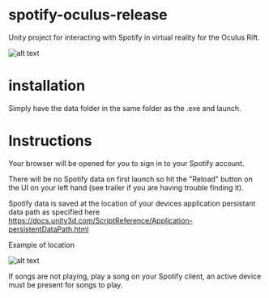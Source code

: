 # spotify-oculus-release

Unity project for interacting with Spotify in virtual reality for the Oculus Rift.

![alt text](https://i.imgur.com/ZP7kIFR.jpg)

# installation
Simply have the data folder in the same folder as the .exe and launch.

# Instructions
Your browser will be opened for you to sign in to your Spotify account.

There will be no Spotify data on first launch so hit the "Reload" button on the UI on your left hand (see trailer if you are having trouble finding it).

Spotify data is saved at the location of your devices application persistant data path as specified here https://docs.unity3d.com/ScriptReference/Application-persistentDataPath.html 

Example of location

![alt text](https://i.imgur.com/Fp2UdnN.png)


If songs are not playing, play a song on your Spotify client, an active device must be present for songs to play.
